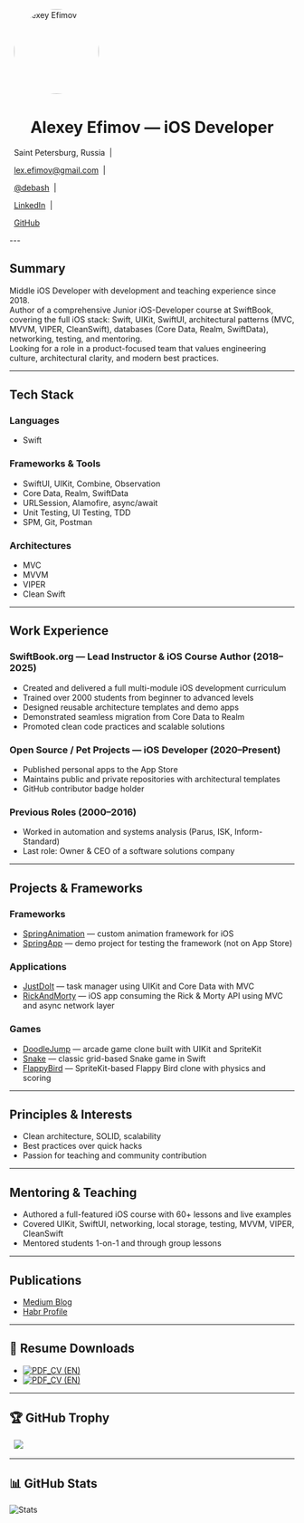 <p align="center">

  <img src="https://avatars.githubusercontent.com/u/45715987?v=4" alt="Alexey Efimov" width="150" style="border-radius: 50%">

</p>
<h1 align="center">Alexey Efimov — iOS Developer</h1>
<p align="center">

  Saint Petersburg, Russia &nbsp;|&nbsp;

  <a href="mailto:lex.efimov@gmail.com">lex.efimov@gmail.com</a> &nbsp;|&nbsp;

  <a href="https://t.me/debash">@debash</a> &nbsp;|&nbsp;

  <a href="https://www.linkedin.com/in/алексей-ефимов-965068129">LinkedIn</a> &nbsp;|&nbsp;

  <a href="https://github.com/LexDeBash">GitHub</a>

</p>
---

## Summary

Middle iOS Developer with development and teaching experience since 2018.  
Author of a comprehensive Junior iOS-Developer course at SwiftBook, covering the full iOS stack: Swift, UIKit, SwiftUI, architectural patterns (MVC, MVVM, VIPER, CleanSwift), databases (Core Data, Realm, SwiftData), networking, testing, and mentoring.  
Looking for a role in a product-focused team that values engineering culture, architectural clarity, and modern best practices.

---

## Tech Stack

### Languages
- Swift

### Frameworks & Tools
- SwiftUI, UIKit, Combine, Observation
- Core Data, Realm, SwiftData
- URLSession, Alamofire, async/await
- Unit Testing, UI Testing, TDD
- SPM, Git, Postman

### Architectures
- MVC
- MVVM
- VIPER
- Clean Swift

---

## Work Experience

### SwiftBook.org — Lead Instructor & iOS Course Author (2018–2025)

- Created and delivered a full multi-module iOS development curriculum
- Trained over 2000 students from beginner to advanced levels
- Designed reusable architecture templates and demo apps
- Demonstrated seamless migration from Core Data to Realm
- Promoted clean code practices and scalable solutions

### Open Source / Pet Projects — iOS Developer (2020–Present)

- Published personal apps to the App Store
- Maintains public and private repositories with architectural templates
- GitHub contributor badge holder

### Previous Roles (2000–2016)

- Worked in automation and systems analysis (Parus, ISK, Inform-Standard)
- Last role: Owner & CEO of a software solutions company

---

## Projects & Frameworks

### Frameworks
- [SpringAnimation](https://github.com/LexDeBash/SpringAnimation) — custom animation framework for iOS  
- [SpringApp](https://github.com/LexDeBash/SpringApp) — demo project for testing the framework (not on App Store)

### Applications
- [JustDoIt](https://github.com/LexDeBash/JustDoIt) — task manager using UIKit and Core Data with MVC  
- [RickAndMorty](https://github.com/LexDeBash/RickAndMorty) — iOS app consuming the Rick & Morty API using MVC and async network layer

### Games
- [DoodleJump](https://github.com/LexDeBash/DoodleJump) — arcade game clone built with UIKit and SpriteKit  
- [Snake](https://github.com/LexDeBash/Snake) — classic grid-based Snake game in Swift  
- [FlappyBird](https://github.com/LexDeBash/FlappyBird) — SpriteKit-based Flappy Bird clone with physics and scoring

---

## Principles & Interests

- Clean architecture, SOLID, scalability
- Best practices over quick hacks
- Passion for teaching and community contribution

---

## Mentoring & Teaching

- Authored a full-featured iOS course with 60+ lessons and live examples
- Covered UIKit, SwiftUI, networking, local storage, testing, MVVM, VIPER, CleanSwift
- Mentored students 1-on-1 and through group lessons

---

## Publications

- [Medium Blog](https://medium.com/@debash)
- [Habr Profile](https://habr.com/ru/users/Debash/articles/)

---

## 📄 Resume Downloads

- [![PDF_CV (EN)](https://img.shields.io/badge/📄_Download_PDF_CV_(EN)-blue)](./Alexey_Efimov_CV.pdf)
- [![PDF_CV (EN)](https://img.shields.io/badge/📄_Download_PDF_CV_(RU)-red)](./Ефимов_Алексей_CV.pdf)


---

## 🏆 GitHub Trophy

  

<p align="center">

  <img src="https://github-profile-trophy.vercel.app/?username=LexDeBash&theme=onedark" />

</p>

  

---

## 📊 GitHub Stats

![Stats](https://github-readme-stats.vercel.app/api?username=LexDeBash&show_icons=true&theme=default)
